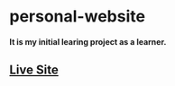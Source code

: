 # personal-website
#### It is my initial learing project as a learner.
## [Live Site](https://epsita17.github.io/personal-website/.)

